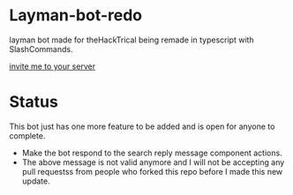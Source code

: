 # Layman-bot-redo
layman bot made for theHackTrical being remade in typescript with SlashCommands.

[invite me to your server](https://discord.com/api/oauth2/authorize?client_id=1035213125403811910&permissions=397284603968&scope=bot%20applications.commands)


# Status
This bot just has one more feature to be added and is open for anyone to complete.
- Make the bot respond to the search reply message component actions.
- The above message is not valid anymore and I will not be accepting any pull requestss from people who forked this repo before I made this new update.
